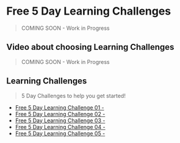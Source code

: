 # Free 5 Day Learning Challenges

> COMING SOON - Work in Progress

## Video about choosing Learning Challenges

> COMING SOON - Work in Progress

## Learning Challenges

> 5 Day Challenges to help you get started!

 - [Free 5 Day Learning Challenge 01 -](./01.md)
 - [Free 5 Day Learning Challenge 02 -](./02.md)
 - [Free 5 Day Learning Challenge 03 -](./03.md)
 - [Free 5 Day Learning Challenge 04 -](./04.md)
 - [Free 5 Day Learning Challenge 05 -](./05.md)